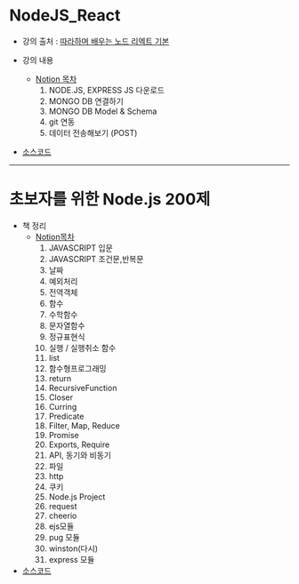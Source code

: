 # NodeJS_React

* 강의 출처 :  [따라하며 배우는 노드 리엑트 기본](https://www.inflearn.com/course/따라하며-배우는-노드-리액트-기본/dashboard)

* 강의 내용

  * [Notion 목차](https://www.notion.so/zzhyejin/Node-React-9df6c8d616894c8e9f67522084a01cd7)
    1. NODE.JS, EXPRESS JS 다운로드
    2. MONGO DB 연결하기
    3. MONGO DB Model & Schema
    4. git 연동
    5. 데이터 전송해보기 (POST)

* [소스코드](https://github.com/hyejinjeong9999/NodeJS_React/commit/55ed39f3c7f2f87e83d8f7dd3a434140e56a09f7)

  

  

----

# 초보자를 위한 Node.js 200제

* 책 정리
  * [Notion목차](https://www.notion.so/zzhyejin/Node-js-200-bd08abd2838e491ba0ea3993d5993c05)
    1. JAVASCRIPT 입문
    2. JAVASCRIPT 조건문,반복문
  	3. 날짜
    4. 예외처리
    5. 전역객체
    6. 함수
    7. 수학함수
  	8. 문자열함수
  	9. 정규표현식
    10. 실행 / 실행취소 함수
    11. list
    12. 함수형프로그래밍
    13. return
    14. RecursiveFunction
    15. Closer
    16. Curring
    17. Predicate
    18. Filter, Map, Reduce
    19. Promise
    20. Exports, Require
    21. API, 동기와 비동기
    22. 파일
    23. http
    24. 쿠키
    25. Node.js Project
    26. request
    27. cheerio
    28. ejs모듈
    29. pug 모듈
    30. winston(다시)
    31. express 모듈
* [소스코드](https://github.com/hyejinjeong9999/NodeJS_React/tree/master/NodeJS)

  